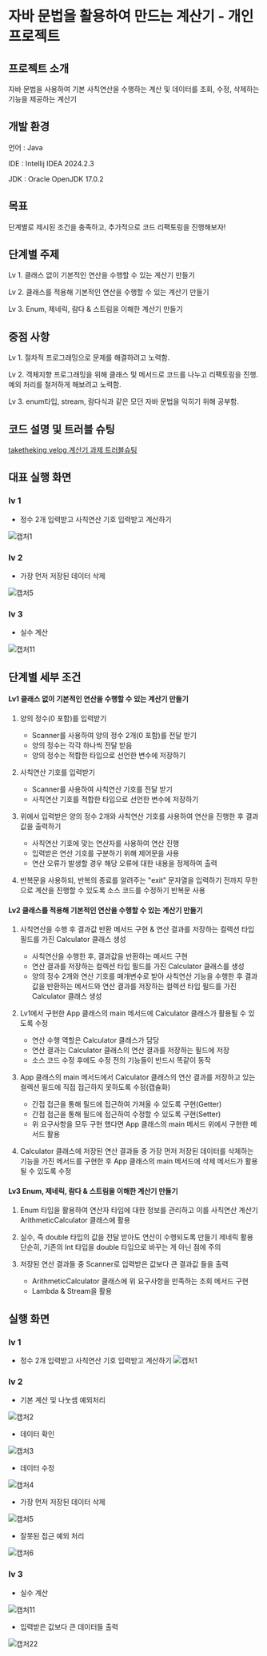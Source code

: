 
# 자바 문법을 활용하여 만드는 계산기 - 개인 프로젝트

## 프로젝트 소개
자바 문법을 사용하여 기본 사칙연산을 수행하는 계산 및 데이터를 조회, 수정, 삭제하는 기능을 제공하는 계산기

## 개발 환경
언어 : Java

IDE : Intellij IDEA 2024.2.3

JDK : Oracle OpenJDK 17.0.2

## 목표
 단계별로 제시된 조건을 충족하고, 추가적으로 코드 리팩토링을 진행해보자!

## 단계별 주제
Lv 1. 클래스 없이 기본적인 연산을 수행할 수 있는 계산기 만들기

Lv 2. 클래스를 적용해 기본적인 연산을 수행할 수 있는 계산기 만들기

Lv 3. Enum, 제네릭, 람다 & 스트림을 이해한 계산기 만들기

## 중점 사항
Lv 1. 절차적 프로그래밍으로 문제를 해결하려고 노력함.

Lv 2. 객체지향 프로그래밍을 위해 클래스 및 메서드로 코드를 나누고 리팩토링을 진행.
      예외 처리를 철저하게 해보려고 노력함.

Lv 3. enum타입, stream, 람다식과 같은 모던 자바 문법을 익히기 위해 공부함.
      
## 코드 설명 및 트러블 슈팅

[taketheking velog 계산기 과제 트러블슈팅](https://velog.io/@taketheking/계산기-과제-트러블슈팅)


## 대표 실행 화면
### lv 1 
- 정수 2개 입력받고 사칙연산 기호 입력받고 계산하기
  
![캡처1](https://github.com/user-attachments/assets/0155411b-3743-4368-b2fd-8964201f39d2)


### lv 2
- 가장 먼저 저장된 데이터 삭제
  
![캡처5](https://github.com/user-attachments/assets/3ab73332-d27b-4677-81e5-470ae7b74344)


### lv 3
- 실수 계산
  
![캡처11](https://github.com/user-attachments/assets/7d564853-75ff-4ddd-b806-b2ba40ddd877)


## 단계별 세부 조건

#### Lv1  클래스 없이 기본적인 연산을 수행할 수 있는 계산기 만들기
 1. 양의 정수(0 포함)를 입력받기
     - Scanner를 사용하여 양의 정수 2개(0 포함)를 전달 받기
     - 양의 정수는 각각 하나씩 전달 받음
     - 양의 정수는 적합한 타입으로 선언한 변수에 저장하기

 2. 사칙연산 기호를 입력받기
     - Scanner를 사용하여 사칙연산 기호를 전달 받기
     - 사칙연산 기호를 적합한 타입으로 선언한 변수에 저장하기
       
 3. 위에서 입력받은 양의 정수 2개와 사칙연산 기호를 사용하여 연산을 진행한 후 결과값을 출력하기 
     - 사칙연산 기호에 맞는 연산자를 사용하여 연산 진행
     - 입력받은 연산 기호를 구분하기 위해 제어문을 사용
     - 연산 오류가 발생할 경우 해당 오류에 대한 내용을 정제하여 출력

 4. 반복문을 사용하되, 반복의 종료를 알려주는 "exit" 문자열을 입력하기 전까지 무한으로 계산을 진행할 수 있도록 소스 코드를 수정하기
 반복문 사용

 
#### Lv2  클래스를 적용해 기본적인 연산을 수행할 수 있는 계산기 만들기
 
 1. 사칙연산을 수행 후 결과값 반환 메서드 구현 & 연산 결과를 저장하는 컬렉션 타입 필드를 가진 Calculator 클래스 생성
     - 사칙연산을 수행한 후, 결과값을 반환하는 메서드 구현
     - 연산 결과를 저장하는 컬렉션 타입 필드를 가진 Calculator 클래스를 생성
     - 양의 정수 2개와 연산 기호를 매개변수로 받아 사칙연산 기능을 수행한 후 결과 값을 반환하는 메서드와 연산 결과를 저장하는 컬렉션 타입 필드를 가진 Calculator 클래스 생성
 
 
 2. Lv1에서 구현한 App 클래스의 main 메서드에 Calculator 클래스가 활용될 수 있도록 수정
     - 연산 수행 역할은 Calculator 클래스가 담당
     - 연산 결과는 Calculator 클래스의 연산 결과를 저장하는 필드에 저장
     - 소스 코드 수정 후에도 수정 전의 기능들이 반드시 똑같이 동작
 
 3. App 클래스의 main 메서드에서 Calculator 클래스의 연산 결과를 저장하고 있는 컬렉션 필드에 직접 접근하지 못하도록 수정(캡슐화)
      - 간접 접근을 통해 필드에 접근하여 가져올 수 있도록 구현(Getter)
      - 간접 접근을 통해 필드에 접근하여 수정할 수 있도록 구현(Setter)
      - 위 요구사항을 모두 구현 했다면 App 클래스의 main 메서드 위에서 구현한 메서드 활용
        
  4. Calculator 클래스에 저장된 연산 결과들 중 가장 먼저 저장된 데이터를 삭제하는 기능을 가진 메서드를 구현한 후 App 클래스의 main 메서드에 삭제 메서드가 활용될 수 있도록 수정


#### Lv3  Enum, 제네릭, 람다 & 스트림을 이해한 계산기 만들기

1. Enum 타입을 활용하여 연산자 타입에 대한 정보를 관리하고 이를 사칙연산 계산기 ArithmeticCalculator 클래스에 활용
 
2. 실수, 즉 double 타입의 값을 전달 받아도 연산이 수행되도록 만들기
 제네릭 활용 
 단순히, 기존의 Int 타입을 double 타입으로 바꾸는 게 아닌 점에 주의

3. 저장된 연산 결과들 중 Scanner로 입력받은 값보다 큰 결과값 들을 출력
    - ArithmeticCalculator 클래스에 위 요구사항을 만족하는 조회 메서드 구현
    - Lambda & Stream을 활용


## 실행 화면
### lv 1 

- 정수 2개 입력받고 사칙연산 기호 입력받고 계산하기
![캡처1](https://github.com/user-attachments/assets/0155411b-3743-4368-b2fd-8964201f39d2)


### lv 2

- 기본 계산 및 나눗셈 예외처리
  
![캡처2](https://github.com/user-attachments/assets/5fc6789c-cbaf-481a-8207-fa97ac1feb80)

- 데이터 확인
  
![캡처3](https://github.com/user-attachments/assets/1c204b15-9a8a-47a7-b833-1c0e4f6f1629)

- 데이터 수정
  
![캡처4](https://github.com/user-attachments/assets/b0b8d78e-5740-43ad-889b-8a956a1ae30b)

- 가장 먼저 저장된 데이터 삭제

![캡처5](https://github.com/user-attachments/assets/3ab73332-d27b-4677-81e5-470ae7b74344)

- 잘못된 접근 예외 처리

![캡처6](https://github.com/user-attachments/assets/bfc79774-a093-4532-84f6-0699266557dc)



### lv 3

- 실수 계산

![캡처11](https://github.com/user-attachments/assets/7d564853-75ff-4ddd-b806-b2ba40ddd877)


- 입력받은 값보다 큰 데이터들 출력

![캡처22](https://github.com/user-attachments/assets/cab94480-d688-4167-9814-c34c604ff817)






